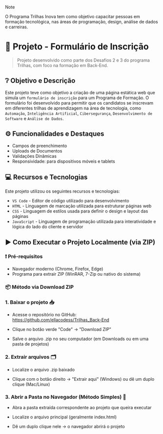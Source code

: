 > [!Note]
> O Programa Trilhas Inova tem como objetivo capacitar pessoas em formação
> tecnológica, nas áreas de programação, design, análise de dados e carreiras.

# 📌 Projeto - Formulário de Inscrição

> Projeto desenvolvido como parte dos Desafios 2 e 3 do programa Trilhas, com foco na formação em Back-End.

## ❔ Objetivo e Descrição

Este projeto teve como objetivo a criação de uma página estática web que simula um `formulário de inscrição` para um Programa de Formação. O formulário foi desenvolvido para permitir que os candidatos se inscrevam em diferentes trilhas de aprendizagem na área de tecnologia, como `Automação`, `Inteligência Artificial`, `Cibersegurança`, `Desenvolvimento de Software` e `Análise de Dados`.


## ⚙️ Funcionalidades e Destaques
- Campos de preenchimento
- Uploads de Documentos
- Validações Dinâmicas
- Responsividade: para dispositivos móveis e tablets


## 💻 Recursos e Tecnologias

Este projeto utilizou os seguintes recursos e tecnologias:

- ```VS Code``` - Editor de código utilizado para desenvolvimento
- ```HTML``` - Linguagem de marcação utilizada para estruturar páginas web
- ```CSS``` - Linguagem de estilos usada para definir o design e layout das páginas
- ```JavaScript``` - Linguagem de programação utilizada para interatividade e lógica do lado do cliente e servidor


## ▶️ Como Executar o Projeto Localmente (via ZIP)

### ❗ Pré-requisitos
- Navegador moderno (Chrome, Firefox, Edge)
- Programa para extrair ZIP (WinRAR, 7-Zip ou nativo do sistema)

### 📦 Método via Download ZIP

### 1. Baixar o projeto 📥
  - Acesse o repositório no GitHub:
    https://github.com/ellacodess/Trilhas_Back-End

  - Clique no botão verde "Code" → "Download ZIP"
 
  - Salve o arquivo .zip no seu computador (em Downloads ou em uma pasta de projetos)

### 2. Extrair arquivos 🗂️
  - Localize o arquivo .zip baixado

  - Clique com o botão direito → "Extrair aqui" (Windows) ou dê um duplo clique (Mac/Linux)

### 3. Abrir a Pasta no Navegador (Método Simples) 📂
  - Abra a pasta extraída correspondente ao projeto que queira executar

  - Localize o arquivo principal (geralmente index.html)

  - Dê um duplo clique nele → o navegador abrirá o projeto
